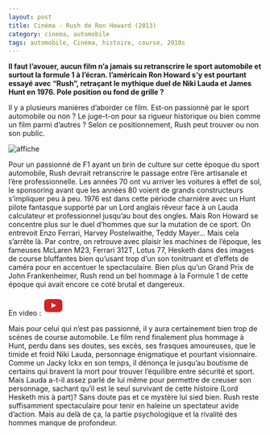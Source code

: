 ```yaml
---
layout: post
title: Cinéma - Rush de Ron Howard (2013)
category: cinema, automobile
tags: automobile, Cinéma, histoire, course, 2010s
---
```

**​Il faut l’avouer, aucun film n’a jamais su retranscrire le sport automobile et surtout la formule 1 à l’écran. l’américain Ron Howard s’y est pourtant essayé avec “Rush”, retraçant le mythique duel de Niki Lauda et James Hunt en 1976. Pole position ou fond de grille ?**

Il y a plusieurs manières d’aborder ce film. Est-on passionné par le sport automobile ou non ? Le juge-t-on pour sa rigueur historique ou bien comme un film parmi d’autres ? Selon ce positionnement, Rush peut trouver ou non son public.

![affiche](https://filedn.eu/llqi9IBxlYouGRXYG2xlROb/img/2014/rush.jpg)

Pour un passionné de F1 ayant un brin de culture sur cette époque du sport automobile, Rush devrait retranscrire le passage entre l’ère artisanale et l’ère professionnelle. Les années 70 ont vu arriver les voitures à effet de sol, le sponsoring avant que les années 80 voient de grands constructeurs s’impliquer peu à peu. 1976 est dans cette période charnière avec un Hunt pilote fantasque supporté par un Lord anglais rêveur face à un Lauda calculateur et professionnel jusqu’au bout des ongles. Mais Ron Howard se concentre plus sur le duel d’hommes que sur la mutation de ce sport. On entrevoit Enzo Ferrari, Harvey Postelwaithe, Teddy Mayer… Mais cela s’arrête là. Par contre, on retrouve avec plaisir les machines de l’époque, les fameuses McLaren M23, Ferrari 312T, Lotus 77, Hesketh dans des images de course bluffantes bien qu’usant trop d’un son tonitruant et d’effets de caméra pour en accentuer le spectaculaire. Bien plus qu’un Grand Prix de John Frankenheimer, Rush rend un bel hommage à la Formule 1 de cette époque qui avait encore ce coté brutal et dangereux.

En video : [![video](/images/youtube.png)](https://www.youtube.com/watch?v=N4C5qOwHiB8)

Mais pour celui qui n’est pas passionné, il y aura certainement bien trop de scènes de course automobile. Le film rend finalement plus hommage à Hunt, perdu dans ses doutes, ses excès, ses frasques amoureuses, que le timide et froid Niki Lauda, personnage énigmatique et pourtant visionnaire. Comme un Jacky Ickx en son temps, il dénonça le jusqu’au boutisme de certains qui bravent la mort pour trouver l’équilibre entre sécurité et sport. Mais Lauda a-t-il assez parlé de lui même pour permettre de creuser son personnage, sachant qu’il est le seul survivant de cette histoire (Lord Hesketh mis à part)? Sans doute pas et ce mystère lui sied bien. Rush reste suffisamment spectaculaire pour tenir en haleine un spectateur avide d’action. Mais au delà de ça, la partie psychologique et la rivalité des hommes manque de profondeur.
